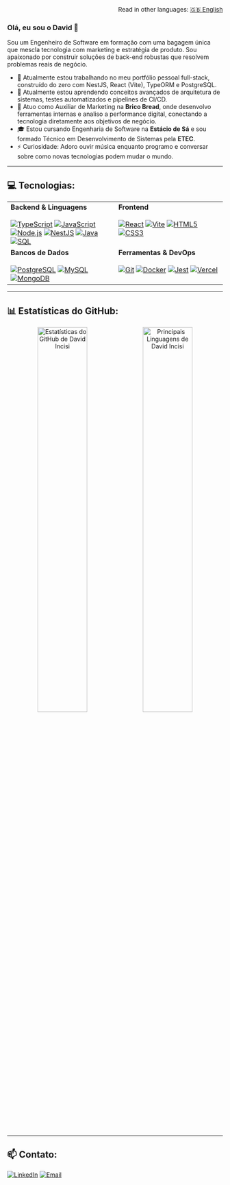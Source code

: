 <div align="right">
  Read in other languages: <a href="./README.md">🇬🇧 English</a>
</div>

### Olá, eu sou o David 👋

Sou um Engenheiro de Software em formação com uma bagagem única que mescla tecnologia com marketing e estratégia de produto. Sou apaixonado por construir soluções de back-end robustas que resolvem problemas reais de negócio.

- 🔭 Atualmente estou trabalhando no meu portfólio pessoal full-stack, construído do zero com NestJS, React (Vite), TypeORM e PostgreSQL.
- 🌱 Atualmente estou aprendendo conceitos avançados de arquitetura de sistemas, testes automatizados e pipelines de CI/CD.
- 🏢 Atuo como Auxiliar de Marketing na **Brico Bread**, onde desenvolvo ferramentas internas e analiso a performance digital, conectando a tecnologia diretamente aos objetivos de negócio.
- 🎓 Estou cursando Engenharia de Software na **Estácio de Sá** e sou formado Técnico em Desenvolvimento de Sistemas pela **ETEC**.
- ⚡ Curiosidade: Adoro ouvir música enquanto programo e conversar sobre como novas tecnologias podem mudar o mundo.

---

## 💻 Tecnologias:

<table>
  <tr>
    <td valign="top" width="50%">
      <strong>Backend & Linguagens</strong><br><br>
      <a href="#"><img alt="TypeScript" src="https://img.shields.io/badge/-TypeScript-3178C6?style=for-the-badge&logo=typescript&logoColor=white"></a>
      <a href="#"><img alt="JavaScript" src="https://img.shields.io/badge/-JavaScript-F7DF1E?style=for-the-badge&logo=javascript&logoColor=black"></a>
      <a href="#"><img alt="Node.js" src="https://img.shields.io/badge/-Node.js-339933?style=for-the-badge&logo=node.js&logoColor=white"></a>
      <a href="#"><img alt="NestJS" src="https://img.shields.io/badge/-NestJS-E0234E?style=for-the-badge&logo=nestjs&logoColor=white"></a>
      <a href="#"><img alt="Java" src="https://img.shields.io/badge/-Java-007396?style=for-the-badge&logo=java&logoColor=white"></a>
      <a href="#"><img alt="SQL" src="https://img.shields.io/badge/-SQL-4479A1?style=for-the-badge&logo=postgresql&logoColor=white"></a>
    </td>
    <td valign="top" width="50%">
      <strong>Frontend</strong><br><br>
      <a href="#"><img alt="React" src="https://img.shields.io/badge/-React-61DAFB?style=for-the-badge&logo=react&logoColor=black"></a>
      <a href="#"><img alt="Vite" src="https://img.shields.io/badge/-Vite-646CFF?style=for-the-badge&logo=vite&logoColor=white"></a>
      <a href="#"><img alt="HTML5" src="https://img.shields.io/badge/-HTML5-E34F26?style=for-the-badge&logo=html5&logoColor=white"></a>
      <a href="#"><img alt="CSS3" src="https://img.shields.io/badge/-CSS3-1572B6?style=for-the-badge&logo=css3&logoColor=white"></a>
    </td>
  </tr>
  <tr>
    <td valign="top" width="50%">
      <strong>Bancos de Dados</strong><br><br>
      <a href="#"><img alt="PostgreSQL" src="https://img.shields.io/badge/-PostgreSQL-4169E1?style=for-the-badge&logo=postgresql&logoColor=white"></a>
      <a href="#"><img alt="MySQL" src="https://img.shields.io/badge/-MySQL-4479A1?style=for-the-badge&logo=mysql&logoColor=white"></a>
      <a href="#"><img alt="MongoDB" src="https://img.shields.io/badge/-MongoDB-47A248?style=for-the-badge&logo=mongodb&logoColor=white"></a>
    </td>
    <td valign="top" width="50%">
      <strong>Ferramentas & DevOps</strong><br><br>
      <a href="#"><img alt="Git" src="https://img.shields.io/badge/-Git-F05032?style=for-the-badge&logo=git&logoColor=white"></a>
      <a href="#"><img alt="Docker" src="https://img.shields.io/badge/-Docker-2496ED?style=for-the-badge&logo=docker&logoColor=white"></a>
      <a href="#"><img alt="Jest" src="https://img.shields.io/badge/-Jest-C21325?style=for-the-badge&logo=jest&logoColor=white"></a>
      <a href="#"><img alt="Vercel" src="https://img.shields.io/badge/-Vercel-000000?style=for-the-badge&logo=vercel&logoColor=white"></a>
    </td>
  </tr>
</table>

---

## 📊 Estatísticas do GitHub:

<p align="center">
  <img width="48%" src="https://github-readme-stats.vercel.app/api?username=incisi&show_icons=true&theme=dracula&include_all_commits=true&count_private=true" alt="Estatísticas do GitHub de David Incisi">
  <img width="48%" src="https://github-readme-stats.vercel.app/api/top-langs/?username=incisi&layout=compact&langs_count=8&theme=dracula" alt="Principais Linguagens de David Incisi">
</p>

---

## 📫 Contato:

<p align="left">
  <a href="https://linkedin.com/in/incisi" target="_blank"><img alt="LinkedIn" src="https://img.shields.io/badge/LinkedIn-0077B5?style=for-the-badge&logo=linkedin&logoColor=white"></a>
  <a href="mailto:contato@incisi.dev.br" target="_blank"><img alt="Email" src="https://img.shields.io/badge/Email-D14836?style=for-the-badge&logo=gmail&logoColor=white"></a>
</p>
